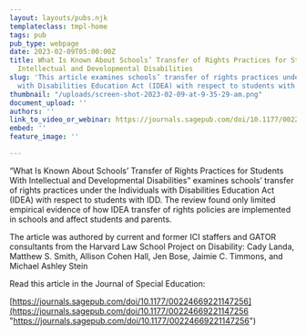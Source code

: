 ```yaml
---
layout: layouts/pubs.njk
templateclass: tmpl-home
tags: pub
pub_type: webpage
date: 2023-02-09T05:00:00Z
title: What Is Known About Schools’ Transfer of Rights Practices for Students With
  Intellectual and Developmental Disabilities
slug: 'This article examines schools’ transfer of rights practices under the Individuals
  with Disabilities Education Act (IDEA) with respect to students with IDD. '
thumbnail: "/uploads/screen-shot-2023-02-09-at-9-35-29-am.png"
document_upload: ''
authors: ''
link_to_video_or_webinar: https://journals.sagepub.com/doi/10.1177/00224669221147256
embed: ''
feature_image: ''

---
```

“What Is Known About Schools’ Transfer of Rights Practices for Students With Intellectual and Developmental Disabilities” examines schools’ transfer of rights practices under the Individuals with Disabilities Education Act (IDEA) with respect to students with IDD. The review found only limited empirical evidence of how IDEA transfer of rights policies are implemented in schools and affect students and parents.

The article was authored by current and former ICI staffers and GATOR consultants from the Harvard Law School Project on Disability: Cady Landa, Matthew S. Smith, Allison Cohen Hall, Jen Bose, Jaimie C. Timmons, and Michael Ashley Stein

Read this article in the Journal of Special Education: 

[https://journals.sagepub.com/doi/10.1177/00224669221147256](https://journals.sagepub.com/doi/10.1177/00224669221147256 "https://journals.sagepub.com/doi/10.1177/00224669221147256")